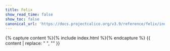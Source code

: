 ```yaml
---
title: Felix
show_read_time: false
show_toc: false
canonical_url: 'https://docs.projectcalico.org/v3.9/reference/felix/index'
---
```

{% capture content %}{% include index.html %}{% endcapture %}
{{ content | replace: "    ", "" }}